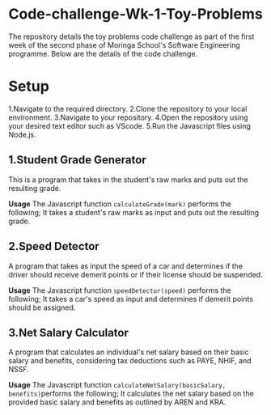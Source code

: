 # Code-challenge-Wk-1-Toy-Problems
The repository details the toy problems code challenge as part of the first week of the second phase of Moringa School's Software Engineering programme.
Below are the details of the code challenge.

# Setup
1.Navigate to the required directory.
2.Clone the repository to your local environment.
3.Navigate to your repository.
4.Open the repository using your desired text editor such as VScode.
5.Run the Javascript files using Node.js.

## 1.Student Grade Generator
 This is a program that takes in the student's raw marks and puts out the resulting grade.

**Usage**
The Javascript function `calculateGrade(mark)` performs the following;
It takes a student's raw marks as input and puts out the resulting grade.

## 2.Speed Detector
 A program that takes as input the speed of a car and determines if the driver should receive demerit points or if their license should be suspended.

 **Usage**
 The Javascript function `speedDetector(speed)` performs the following;
 It takes a car's speed as input and determines if demerit points should be assigned.

## 3.Net Salary Calculator
A program that calculates an individual's net salary based on their basic salary and benefits, considering tax deductions such as PAYE, NHIF, and NSSF.

**Usage**
The Javascript function `calculateNetSalary(basicSalary, benefits)`performs the following;
It calculates the net salary based on the provided basic salary and benefits as outlined by AREN and KRA.




